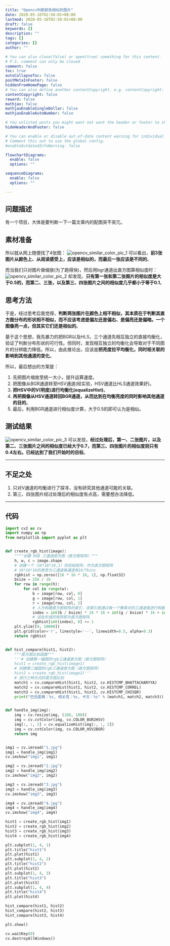 ```yaml
---
title: "Opencv判断颜色相似的图片"
date: 2020-05-16T02:50:01+08:00
lastmod: 2020-05-16T02:50:01+08:00
draft: false
keywords: []
description: ""
tags: []
categories: []
author: ""

# You can also close(false) or open(true) something for this content.
# P.S. comment can only be closed
comment: false
toc: true
autoCollapseToc: false
postMetaInFooter: false
hiddenFromHomePage: false
# You can also define another contentCopyright. e.g. contentCopyright: "This is another copyright."
contentCopyright: false
reward: false
mathjax: false
mathjaxEnableSingleDollar: false
mathjaxEnableAutoNumber: false

# You unlisted posts you might want not want the header or footer to show
hideHeaderAndFooter: false

# You can enable or disable out-of-date content warning for individual post.
# Comment this out to use the global config.
#enableOutdatedInfoWarning: false

flowchartDiagrams:
  enable: false
  options: ""

sequenceDiagrams: 
  enable: false
  options: ""

---
```


## 问题描述

有一个项目，大体是要判断一下一篇文章内的配图突不突兀。

## 素材准备

所以就从网上随便找了4张图：
![opencv_similar_color_pic_1](/images/opencv_similar_color_pic_1.png)
可以看出，**前3张图片从颜色上、从阅读感受上，应该是相似的，而最后一张应该是不同的**。

而当我们只对图片做缩放(为了跑得快)，然后用bgr通道出直方图算相似度时：
![opencv_similar_color_pic_2](/images/opencv_similar_color_pic_2.png)
却发现，**只有第一张和第二张图片的相似度是大于0.5的，而第二、三张，以及第三、四张图片之间的相似度几乎都小于等于0.1**。

## 思考方法

于是，经过思考后我觉得，**判断两张图片在颜色上相不相似，其本质在于判断其直方图分布的形状相不相似，而不应该考虑是偏左还是偏右、是偏亮还是偏暗。一个图像亮一点，但其实它们还是相似的**。

基于这个思想，我先暴力的把BGR以及HLS，三个通道先相互独立的直接均衡化，验证了判断分布形状的可行性。但同时，发现相互独立的均衡化会导致对于不同图片的分辨能力降低。所以，由此推论出，应该是**把亮度拉平均衡化，同时相关联的影响到其他通道的变化**。

所以，最后想出的方案是：

1. 先把图片缩放至统一大小，提升运算速度。
2. 把图像从BGR通道转至HSV通道(经实验，HSV通道比HLS通道效果好)。
3. **把HSV中的V(明度)进行均衡化(equalizeHist)**。
4. **再把图像从HSV通道转回BGR通道，从而达到在均衡亮度的同时影响其他通道的目的**。
5. 最后，利用BGR通道进行相似度计算，大于0.5的即可认为是相似。

## 测试结果

![opencv_similar_color_pic_3](/images/opencv_similar_color_pic_3.png)
可以发现，**经过处理后，第一、二张图片，以及第二、三张图片之间的相似度已经大于0.7，而第三、四张图片的相似度则只有0.4左右。已经达到了我们开始时的目标**。

------------------------------------------------------

## 不足之处

1. 只对V通道的均衡进行了探寻，没有研究其他通道可能的关联。
2. 第三、四张图片经过处理后的相似度有点高，需要想办法降低。

------------------------------------------------------

## 代码

```python
import cv2 as cv
import numpy as np
from matplotlib import pyplot as plt


def create_rgb_hist(image):
    """"创建 RGB 三通道直方图（直方图矩阵）"""
    h, w, c = image.shape
    # 创建一个（16*16*16,1）的初始矩阵，作为直方图矩阵
    # 16*16*16的意思为三通道每通道有16个bins
    rgbhist = np.zeros([16 * 16 * 16, 1], np.float32)
    bsize = 256 / 16
    for row in range(h):
        for col in range(w):
            b = image[row, col, 0]
            g = image[row, col, 1]
            r = image[row, col, 2]
            # 人为构建直方图矩阵的索引，该索引是通过每一个像素点的三通道值进行构建
            index = int(b / bsize) * 16 * 16 + int(g / bsize) * 16 + int(r / bsize)
            # 该处形成的矩阵即为直方图矩阵
            rgbhist[int(index), 0] += 1
    plt.ylim([0, 10000])
    plt.grid(color='r', linestyle='--', linewidth=0.5, alpha=0.3)
    return rgbhist


def hist_compare(hist1, hist2):
    """直方图比较函数"""
    '''# 创建第一幅图的rgb三通道直方图（直方图矩阵）
    hist1 = create_rgb_hist(image1)
    # 创建第二幅图的rgb三通道直方图（直方图矩阵）
    hist2 = create_rgb_hist(image2)'''
    # 进行三种方式的直方图比较
    match1 = cv.compareHist(hist1, hist2, cv.HISTCMP_BHATTACHARYYA)
    match2 = cv.compareHist(hist1, hist2, cv.HISTCMP_CORREL)
    match3 = cv.compareHist(hist1, hist2, cv.HISTCMP_CHISQR)
    print("巴氏距离：%s, 相关性：%s, 卡方：%s" % (match1, match2, match3))


def handle_img(img):
    img = cv.resize(img, (100, 100))
    img = cv.cvtColor(img, cv.COLOR_BGR2HSV)
    img[:, :, 2] = cv.equalizeHist(img[:, :, 2])
    img = cv.cvtColor(img, cv.COLOR_HSV2BGR)
    return img


img1 = cv.imread("1.jpg")
img1 = handle_img(img1)
cv.imshow("img1", img1)

img2 = cv.imread("2.jpg")
img2 = handle_img(img2)
cv.imshow("img2", img2)

img3 = cv.imread("3.jpg")
img3 = handle_img(img3)
cv.imshow("img3", img3)

img4 = cv.imread("4.jpg")
img4 = handle_img(img4)
cv.imshow("img4", img4)

hist1 = create_rgb_hist(img1)
hist2 = create_rgb_hist(img2)
hist3 = create_rgb_hist(img3)
hist4 = create_rgb_hist(img4)

plt.subplot(1, 4, 1)
plt.title("hist1")
plt.plot(hist1)
plt.subplot(1, 4, 2)
plt.title("hist2")
plt.plot(hist2)
plt.subplot(1, 4, 3)
plt.title("hist3")
plt.plot(hist3)
plt.subplot(1, 4, 4)
plt.title("hist4")
plt.plot(hist4)

hist_compare(hist1, hist2)
hist_compare(hist2, hist3)
hist_compare(hist3, hist4)

plt.show()

cv.waitKey(0)
cv.destroyAllWindows()
```
